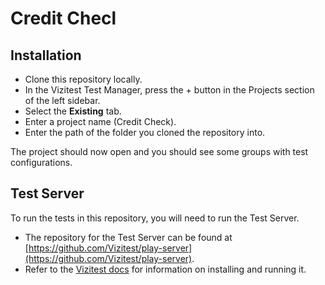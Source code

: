 # Credit Checl


## Installation

- Clone this repository locally.
- In the Vizitest Test Manager, press the + button in the Projects section of the left sidebar.
- Select the **Existing** tab.
- Enter a project name (Credit Check).
- Enter the path of the folder you cloned the repository into.

The project should now open and you should see some groups with test configurations.

## Test Server
To run the tests in this repository, you will need to run the Test Server.

- The repository for the Test Server can be found at [https://github.com/Vizitest/play-server](https://github.com/Vizitest/play-server).
- Refer to the [Vizitest docs](https://docs.vizitest.com/the-test-server.html) for information on installing and running it.
